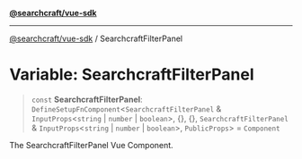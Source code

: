 [**@searchcraft/vue-sdk**](/reference/sdk/js-vue/README.md)

***

[@searchcraft/vue-sdk](/reference/sdk/js-vue/globals.md) / SearchcraftFilterPanel

# Variable: SearchcraftFilterPanel

> `const` **SearchcraftFilterPanel**: `DefineSetupFnComponent`\<`SearchcraftFilterPanel` & `InputProps`\<`string` \| `number` \| `boolean`\>, \{\}, \{\}, `SearchcraftFilterPanel` & `InputProps`\<`string` \| `number` \| `boolean`\>, `PublicProps`\> = `Component`

The SearchcraftFilterPanel Vue Component.

